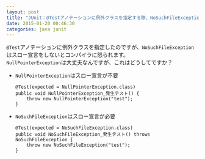 ```yaml
---
layout: post
title: "JUnit：@Testアノテーションに例外クラスを指定する際、NoSuchFileExceptionはスロー宣言が必要な理由"
date: 2015-01-20 00:46:30
categories: java junit
---
```

<p><code>@Test</code>アノテーションに例外クラスを指定したのですが、<code>NoSuchFileException</code>はスロー宣言をしないとコンパイラに怒られます。<br>
<code>NullPointerException</code>は大丈夫なんですが、これはどうしてですか？</p>

<ul>
<li><p><code>NullPointerException</code>はスロー宣言が不要</p>

<pre><code>@Test(expected = NullPointerException.class)
public void NullPointerException_発生テスト() {
    throw new NullPointerException("test");
}
</code></pre></li>
<li><p><code>NoSuchFileException</code>はスロー宣言が必要</p>

<pre><code>@Test(expected = NoSuchFileException.class)
public void NoSuchFileException_発生テスト() throws NoSuchFileException {
    throw new NoSuchFileException("test");
}
</code></pre></li>
</ul>
